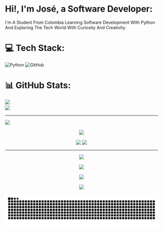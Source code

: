#      Hi!, I'm José, a Software Developer: 
I'm A Student From Colombia Learning Software Development With Python And Exploring The Tech World With Curiosity And Creativity.

# 💻 Tech Stack:
![Python](https://img.shields.io/badge/python-3670A0?style=for-the-badge&logo=python&logoColor=ffdd54) ![GitHub](https://img.shields.io/badge/github-%23121011.svg?style=for-the-badge&logo=github&logoColor=white)
# 📊 GitHub Stats:
![](https://github-readme-stats.vercel.app/api?username=josan31&theme=dark&hide_border=false&include_all_commits=true&count_private=true)<br/>
![](https://nirzak-streak-stats.vercel.app/?user=josan31&theme=dark&hide_border=false)<br/>

---
[![](https://visitcount.itsvg.in/api?id=josan31&icon=0&color=0)](https://visitcount.itsvg.in)

<!-- Proudly created with GPRM ( https://gprm.itsvg.in ) -->

<!-- Tech Stack -->
<p align="center">
  <img src="https://img.shields.io/badge/Tech%20Stack-%F0%9F%92%BB-blue?style=for-the-badge">
</p>

<p align="center">
  <img src="https://img.shields.io/badge/Python-3776AB?style=for-the-badge&logo=python&logoColor=white">
  <img src="https://img.shields.io/badge/GitHub-181717?style=for-the-badge&logo=github&logoColor=white">
</p>

---

<!-- GitHub Stats -->
<p align="center">
  <img src="https://img.shields.io/badge/GitHub%20Stats-%F0%9F%93%9A-orange?style=for-the-badge">
</p>

<p align="center">
  <img src="https://github-readme-stats.vercel.app/api?username=Josan31&show_icons=true&theme=orange" />
</p>

<p align="center">
  <img src="https://github-readme-streak-stats.herokuapp.com?user=Josan31&theme=orange" />
</p>

<p align="center">
  <img src="https://github-readme-stats.vercel.app/api/top-langs/?username=Josan31&layout=compact&theme=orange" />
</p>


<picture>
  <source media="(prefers-color-scheme: dark)" srcset="https://raw.githubusercontent.com/josan31/josan31/output/github-snake-dark.svg" />
  <source media="(prefers-color-scheme: light)" srcset="https://raw.githubusercontent.com/josan31/josan31/output/github-snake.svg" />
  <img alt="github-snake" src="https://raw.githubusercontent.com/josan31/josan31/output/github-snake.svg" />
</picture>
